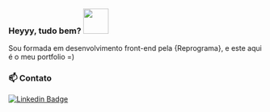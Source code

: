 ### Heyyy, tudo bem? <img src='https://media.giphy.com/media/lRLzrbhmh5pFf4jOga/giphy.gif' width='50'>

Sou formada em desenvolvimento front-end pela {Reprograma}, e este aqui é o meu portfolio =)

### 📫 Contato
[![Linkedin Badge](https://img.shields.io/badge/-linkedIn-blue?style=flat-square&logo=Linkedin&logoColor=white&link=https://www.linkedin.com/in/https://www.linkedin.com/in/naylasouzaribeiro//)](https://www.linkedin.com/in/naylasouzaribeiro/)
